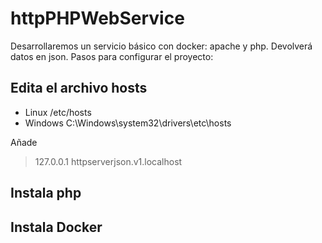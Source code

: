 # httpPHPWebService

Desarrollaremos un servicio básico con docker: apache y php.
Devolverá datos en json.
Pasos para configurar el proyecto:

## Edita el archivo hosts

* Linux /etc/hosts
* Windows C:\Windows\system32\drivers\etc\hosts

Añade
> 127.0.0.1   httpserverjson.v1.localhost

## Instala php

## Instala Docker

